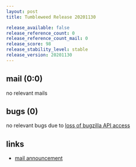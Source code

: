 ```yaml
---
layout: post
title: Tumbleweed Release 20201130

release_available: false
release_reference_count: 0
release_reference_count_mail: 0
release_score: 98
release_stability_level: stable
release_version: 20201130
---
```


## mail (0:0)

no relevant mails

## bugs (0)

<!--more-->

no relevant bugs due to [loss of bugzilla API access](https://bugzilla.opensuse.org/show_bug.cgi?id=1157722)



## links

- [mail announcement](https://github.com/boombatower/tumbleweed-review/issues/10)
